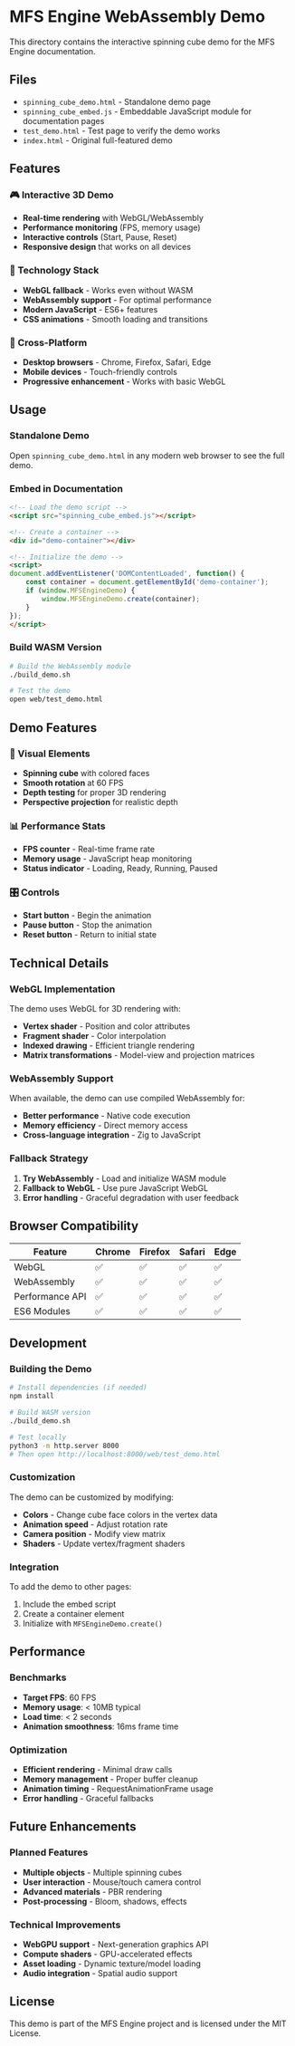 # MFS Engine WebAssembly Demo

This directory contains the interactive spinning cube demo for the MFS Engine documentation.

## Files

- `spinning_cube_demo.html` - Standalone demo page
- `spinning_cube_embed.js` - Embeddable JavaScript module for documentation pages
- `test_demo.html` - Test page to verify the demo works
- `index.html` - Original full-featured demo

## Features

### 🎮 Interactive 3D Demo
- **Real-time rendering** with WebGL/WebAssembly
- **Performance monitoring** (FPS, memory usage)
- **Interactive controls** (Start, Pause, Reset)
- **Responsive design** that works on all devices

### 🚀 Technology Stack
- **WebGL fallback** - Works even without WASM
- **WebAssembly support** - For optimal performance
- **Modern JavaScript** - ES6+ features
- **CSS animations** - Smooth loading and transitions

### 📱 Cross-Platform
- **Desktop browsers** - Chrome, Firefox, Safari, Edge
- **Mobile devices** - Touch-friendly controls
- **Progressive enhancement** - Works with basic WebGL

## Usage

### Standalone Demo
Open `spinning_cube_demo.html` in any modern web browser to see the full demo.

### Embed in Documentation
```html
<!-- Load the demo script -->
<script src="spinning_cube_embed.js"></script>

<!-- Create a container -->
<div id="demo-container"></div>

<!-- Initialize the demo -->
<script>
document.addEventListener('DOMContentLoaded', function() {
    const container = document.getElementById('demo-container');
    if (window.MFSEngineDemo) {
        window.MFSEngineDemo.create(container);
    }
});
</script>
```

### Build WASM Version
```bash
# Build the WebAssembly module
./build_demo.sh

# Test the demo
open web/test_demo.html
```

## Demo Features

### 🎨 Visual Elements
- **Spinning cube** with colored faces
- **Smooth rotation** at 60 FPS
- **Depth testing** for proper 3D rendering
- **Perspective projection** for realistic depth

### 📊 Performance Stats
- **FPS counter** - Real-time frame rate
- **Memory usage** - JavaScript heap monitoring
- **Status indicator** - Loading, Ready, Running, Paused

### 🎛️ Controls
- **Start button** - Begin the animation
- **Pause button** - Stop the animation
- **Reset button** - Return to initial state

## Technical Details

### WebGL Implementation
The demo uses WebGL for 3D rendering with:
- **Vertex shader** - Position and color attributes
- **Fragment shader** - Color interpolation
- **Indexed drawing** - Efficient triangle rendering
- **Matrix transformations** - Model-view and projection matrices

### WebAssembly Support
When available, the demo can use compiled WebAssembly for:
- **Better performance** - Native code execution
- **Memory efficiency** - Direct memory access
- **Cross-language integration** - Zig to JavaScript

### Fallback Strategy
1. **Try WebAssembly** - Load and initialize WASM module
2. **Fallback to WebGL** - Use pure JavaScript WebGL
3. **Error handling** - Graceful degradation with user feedback

## Browser Compatibility

| Feature | Chrome | Firefox | Safari | Edge |
|---------|--------|---------|--------|------|
| WebGL | ✅ | ✅ | ✅ | ✅ |
| WebAssembly | ✅ | ✅ | ✅ | ✅ |
| Performance API | ✅ | ✅ | ✅ | ✅ |
| ES6 Modules | ✅ | ✅ | ✅ | ✅ |

## Development

### Building the Demo
```bash
# Install dependencies (if needed)
npm install

# Build WASM version
./build_demo.sh

# Test locally
python3 -m http.server 8000
# Then open http://localhost:8000/web/test_demo.html
```

### Customization
The demo can be customized by modifying:
- **Colors** - Change cube face colors in the vertex data
- **Animation speed** - Adjust rotation rate
- **Camera position** - Modify view matrix
- **Shaders** - Update vertex/fragment shaders

### Integration
To add the demo to other pages:
1. Include the embed script
2. Create a container element
3. Initialize with `MFSEngineDemo.create()`

## Performance

### Benchmarks
- **Target FPS**: 60 FPS
- **Memory usage**: < 10MB typical
- **Load time**: < 2 seconds
- **Animation smoothness**: 16ms frame time

### Optimization
- **Efficient rendering** - Minimal draw calls
- **Memory management** - Proper buffer cleanup
- **Animation timing** - RequestAnimationFrame usage
- **Error handling** - Graceful fallbacks

## Future Enhancements

### Planned Features
- **Multiple objects** - Multiple spinning cubes
- **User interaction** - Mouse/touch camera control
- **Advanced materials** - PBR rendering
- **Post-processing** - Bloom, shadows, effects

### Technical Improvements
- **WebGPU support** - Next-generation graphics API
- **Compute shaders** - GPU-accelerated effects
- **Asset loading** - Dynamic texture/model loading
- **Audio integration** - Spatial audio support

## License

This demo is part of the MFS Engine project and is licensed under the MIT License.